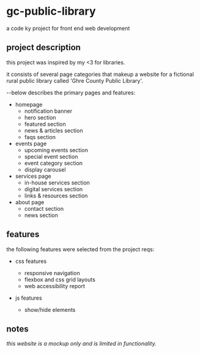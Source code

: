 # gc-public-library
a code ky project for front end web development

## project description
this project was inspired by my <3 for libraries.

it consists of several page categories that makeup a website
for a fictional rural public library called 
'Ghre County Public Library'.

--below describes the primary pages and features:

- homepage
  - notification banner
  - hero section
  - featured section
  - news & articles section
  - faqs section
- events page
  - upcoming events section
  - special event section
  - event category section
  - display carousel
- services page
  - in-house services section
  - digital services section
  - links & resources section
- about page
  - contact section
  - news section

## features
the following features were selected from the project reqs:

- css features
  - responsive navigation
  - flexbox and css grid layouts
  - web accessibility report

- js features
  - show/hide elements

## notes
*this website is a mockup only and is limited in functionality.*




